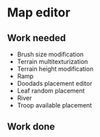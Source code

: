 # Map editor

## Work needed
- Brush size modification
- Terrain multitexturization
- Terrain height modification
- Ramp
- Doodads placement editor
- Leaf random placement
- River
- Troop available placement

## Work done